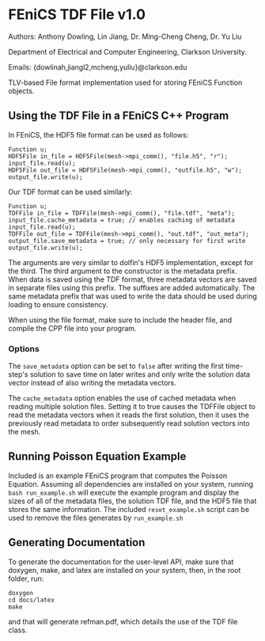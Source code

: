 # FEniCS TDF File v1.0

Authors: Anthony Dowling, Lin Jiang, Dr. Ming-Cheng Cheng, Dr. Yu Liu

Department of Electrical and Computer Engineering, Clarkson University.

Emails: {dowlinah,jiangl2,mcheng,yuliu}@clarkson.edu

TLV-based File format implementation used for storing FEniCS Function objects.

## Using the TDF File in a FEniCS C++ Program

In FEniCS, the HDF5 file format can be used as follows:

```
Function u;
HDF5File in_file = HDF5File(mesh->mpi_comm(), "file.h5", "r");
input_file.read(u);
HDF5File out_file = HDF5File(mesh->mpi_comm(), "outfile.h5", "w");
output_file.write(u);
```

Our TDF format can be used similarly:

```
Function u;
TDFFile in_file = TDFFile(mesh->mpi_comm(), "file.tdf", "meta");
input_file.cache_metadata = true; // enables caching of metadata
input_file.read(u);
TDFFile out_file = TDFFile(mesh->mpi_comm(), "out.tdf", "out_meta");
output_file.save_metadata = true; // only necessary for first write
output_file.write(u);
```

The arguments are very similar to dolfin's HDF5
implementation, except for the third.  The third argument to
the constructor is the metadata prefix. When data is saved
using the TDF format, three metadata vectors are saved in
separate files using this prefix. The suffixes are added
automatically. The same metadata prefix that was used to
write the data should be used during loading to ensure
consistency.

When using the file format, make sure to include the header
file, and compile the CPP file into your program.

### Options

The `save_metadata` option can be set to `false` after
writing the first time-step's solution to save time on later
writes and only write the solution data vector instead of
also writing the metadata vectors.

The `cache_metadata` option enables the use of cached
metadata when reading multiple solution files. Setting it to
true causes the TDFFile object to read the metadata vectors
when it reads the first solution, then it uses the
previously read metadata to order subsequently read solution
vectors into the mesh.

## Running Poisson Equation Example

Included is an example FEniCS program that computes the
Poisson Equation. Assuming all dependencies are installed on
your system, running `bash run_example.sh` will execute the
example program and display the sizes of all of the metadata
files, the solution TDF file, and the HDF5 file that stores
the same information. The included `reset_example.sh` script
can be used to remove the files generates by
`run_example.sh`

## Generating Documentation

To generate the documentation for the user-level API, make
sure that doxygen, make, and latex are installed on your
system, then, in the root folder, run:

```
doxygen
cd docs/latex
make
```

and that will generate refman.pdf, which details the use of
the TDF file class.
